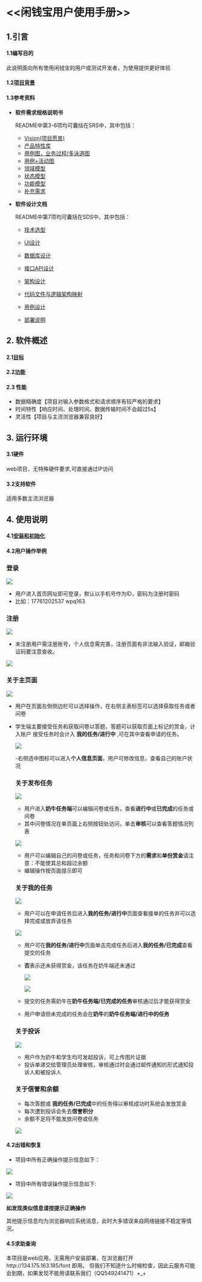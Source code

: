   # <<闲钱宝用户使用手册>>
  
  ## 1.引言
  #### 1.1编写目的
      
  此说明面向所有使用闲钱宝的用户或测试开发者，为使用提供更好体验
      
  #### 1.2[项目背景](about.md)
         
  #### 1.3参考资料
      
  - **软件需求规格说明书**

    README中第3-6项均可囊括在SRS中，其中包括：

    - [Vision(项目愿景)](vision.md)
    - [产品特性库](product_backlog.md)
    - [用例图，业务过程/多泳道图](../Requirement/Usecase_Diagram.md)
    - [用例+活动图](../Requirement/Use_Cases.md)
    - [领域模型](../Requirement/Domain_Model.md)
    - [状态模型](../Requirement/State_Model.md)
    - [功能模型](../Requirement/System_Sequence_Diagram.md)
    - [补充需求](../Requirement/Supplementary_Requirements.md)

- **软件设计文档**

    README中第7项均可囊括在SDS中，其中包括：

    - [技术选型](../design/tech.md)

    - [UI设计](../design/UI.md)
    - [数据库设计](../design/Database.md)
    - [接口API设计](../design/API.md)
    - [架构设计](../design/Architecture.md)
    - [代码文件与逻辑架构映射](../specification/BCE.md)
    - [用例设计](../design/Usecase.md)
    - [部署说明](../specification/deploy.md)
      
## 2. 软件概述
  
  #### 2.1[目标](../project/vision.md)
     
  #### 2.2[功能](../project/product_backlog.md)
  
  #### 2.3 性能
  
   - 数据精确度【项目对输入参数格式和请求顺序有较严格的要求】
   - 时间特性【响应时间、处理时间、数据传输时间不会超过5s】
   - 灵活性【项目与主流浏览器兼容良好】

## 3. 运行环境
  #### 3.1硬件
  
   web项目，无特殊硬件要求,可直接通过IP访问
 
 #### 3.2支持软件
      
   适用多数主流浏览器
  
## 4. 使用说明
  #### 4.1[安装和初始化](../specification/deploy.md)

  #### 4.2用户操作举例
   
  ### 登录
   
   ![](image/denglu.png)
   
   - 用户进入首页网址即可登录，默认以手机号作为ID，密码为注册时密码
   - 比如：17761202537   wpq163
   
   ### 注册
   
   ![](image/zhuce.png)
   
   - 未注册用户需注册账号，个人信息需完善，注册页面有非法输入验证，邮箱验证码要注意查收。
     
   ![](image/youxiang.png)
   
   ### 关于主页面
   
   ![](image/main.png)
     
 - 用户在页面左侧侧边栏可以选择操作，在右侧主表标签可以选择获取任务或者问卷
 - 学生端主要接受任务和获取问卷以答题，答题可以获取页面上标记的赏金，计入账户
   接受任务时会计入 **我的任务/进行中** ,可在其中查看申请的任务。
   
   ![](image/title.png)
   
   -右侧选中图标可以进入**个人信息页面**，用户可修改信息，查看自己的账户状况
   
   ### 关于发布任务
   ![](image/nainiu.png)
     
   - 用户进入**奶牛任务端**可以编辑问卷或任务，查看**进行中**或**已完成**的任务或问卷
   - 其中问卷情况在单页面上右侧按钮处访问，单击**审核**可以查看答题情况列表
   
   ![](image/wenjuancre.png)
     
   - 用户可以编辑自己的问卷或任务，任务和问卷下方的**需求**和**单份赏金**请注意：不能使其总和超过余额
   - 编辑操作按页面提示即可
       
   ### 关于我的任务
   
   
    
     ![](image/mytodotask.png)
      
    - 用户可以在申请任务后进入**我的任务/进行中**页面查看接单的任务并可以选择完成或放弃该任务
      
     ![](image/mydonetask.png)
     
    - 用户可在**我的任务/进行中**页面单击完成任务后进入**我的任务/已完成**查看提交的任务
    - **否**表示还未获得赏金，该任务在奶牛端还未通过
      
      ![](image/todotask.png)
      
      ![](image/donetask.png)
      
     - 提交的任务需奶牛在**奶牛任务端/已完成的任务**审核通过后才能获得赏金
     - 用户申请但未完成的任务会在**奶牛**的**奶牛任务端/进行中的任务**
   
   
   ### 关于投诉
     
     ![](image/complain.png)
     
      - 用户作为奶牛和学生均可发起投诉，可上传图片证据
      - 投诉单递交给管理员处理审核，审核通过时会通过邮件通知的形式通知投诉人和被投诉人
        
   ### 关于信誉和余额
   
      - 每次答题或 **我的任务/已完成**中的任务得以审核成功时系统会发放赏金
      - 每次遭到投诉会失去**信誉积分**
      - 余额不足将不能发放问卷或任务
      
   ![](image/me.png)
  
  #### 4.2出错和恢复
   
   * 项目中所有正确操作提示信息如下：
     
   ![](image/success.png)
     
     
   * 项目中所有错误操作提示信息如下:
    
  ![](image/warn1.png)
    
   **如发现类似信息请按提示正确操作**
    
 其他提示信息均为浏览器响应系统消息，此时大多错误来自网络链接不稳定等情况。
    
   
    
      

  #### 4.5求助查询
   
   本项目是web应用，无需用户安装部署，在浏览器打开http://134.175.163.185/font 即用。
   但我们不知道什么时候检查，因此云服务可能会到期，如果发现不能用请联系我们（QQ549241471）+_+

  

 
